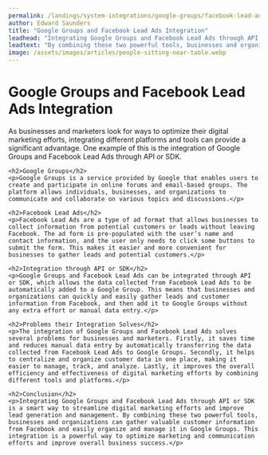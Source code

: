 ```yaml
---
permalink: /landings/system-integrations/google-groups/facebook-lead-ads
author: Edward Saunders
title: "Google Groups and Facebook Lead Ads Integration"
leadhead: "Integrating Google Groups and Facebook Lead Ads through API or SDK is a smart way to streamline digital marketing efforts and improve lead generation and management"
leadtext: "By combining these two powerful tools, businesses and organizations can gather valuable customer information from Facebook and easily organize and manage it in Google Groups. This integration is a powerful way to optimize marketing and communication efforts and improve overall business success."
image: /assets/images/articles/people-sitting-near-table.webp
---
```

<div class="arttext">	<h1>Google Groups and Facebook Lead Ads Integration</h1>
	<p>As businesses and marketers look for ways to optimize their digital marketing efforts, integrating different platforms and tools can provide a significant advantage. One example of this is the integration of Google Groups and Facebook Lead Ads through API or SDK.</p>
	
	<h2>Google Groups</h2>
	<p>Google Groups is a service provided by Google that enables users to create and participate in online forums and email-based groups. The platform allows individuals, businesses, and organizations to communicate and collaborate on various topics and discussions.</p>
	
	<h2>Facebook Lead Ads</h2>
	<p>Facebook Lead Ads are a type of ad format that allows businesses to collect information from potential customers or leads without leaving Facebook. The ad form is pre-populated with the user’s name and contact information, and the user only needs to click some buttons to submit the form. This makes it easier and more convenient for businesses to gather leads and potential customers.</p>
	
	<h2>Integration through API or SDK</h2>
	<p>Google Groups and Facebook Lead Ads can be integrated through API or SDK, which allows the data collected from Facebook Lead Ads to be automatically added to a Google Group. This means that businesses and organizations can quickly and easily gather leads and customer information from Facebook, and then add it to Google Groups without any extra effort or manual data entry.</p>
	
	<h2>Problems their Integration Solves</h2>
	<p>The integration of Google Groups and Facebook Lead Ads solves several problems for businesses and marketers. Firstly, it saves time and reduces manual data entry by automatically transferring the data collected from Facebook Lead Ads to Google Groups. Secondly, it helps to centralize and organize customer data in one place, making it easier to manage, track, and analyze. Lastly, it improves the overall efficiency and effectiveness of digital marketing efforts by combining different tools and platforms.</p>
	
	<h2>Conclusion</h2>
	<p>Integrating Google Groups and Facebook Lead Ads through API or SDK is a smart way to streamline digital marketing efforts and improve lead generation and management. By combining these two powerful tools, businesses and organizations can gather valuable customer information from Facebook and easily organize and manage it in Google Groups. This integration is a powerful way to optimize marketing and communication efforts and improve overall business success.</p>
</div>